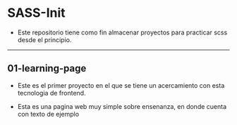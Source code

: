 # SASS-Init

- Este repositorio tiene como fin almacenar proyectos
para practicar scss desde el principio.

---

## 01-learning-page

- Este es el primer proyecto en el que se tiene un
acercamiento con esta tecnologia de frontend.

- Esta es una pagina web muy simple sobre ensenanza, en donde
cuenta con texto de ejemplo
